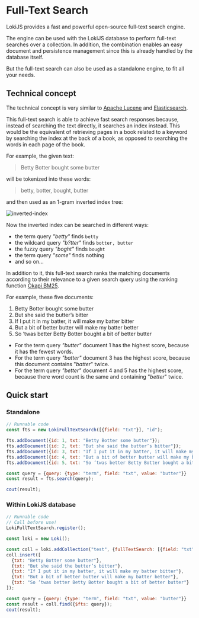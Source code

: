 # Full-Text Search

LokiJS provides a fast and powerful open-source full-text search engine.

The engine can be used with the LokiJS database to perform full-text
searches over a collection. In addition, the combination enables an easy
document and persistence management since this is already handled by the
database itself.

But the full-text search can also be used as a standalone engine, to fit
all your needs.

## Technical concept

The technical concept is very similar to [Apache Lucene][Lucene] and
[Elasticsearch].

This full-text search is able to achieve fast search responses because,
instead of searching the text directly, it searches an index instead.
This would be the equivalent of retrieving pages in a book related to a
keyword by searching the index at the back of a book, as opposed to
searching the words in each page of the book.

For example, the given text:

> Betty Botter bought some butter<br/>

will be tokenized into these words:

> betty, botter, bought, butter

and then used as an 1-gram inverted index tree:

![inverted-index][inverted-index]

Now the inverted index can be searched in different ways:

 * the term query *"betty"* finds `betty`
 * the wildcard query *"b?tter"* finds `botter, butter`
 * the fuzzy query *"boght"* finds `bought`
 * the term query *"some"* finds nothing
 * and so on...

In addition to it, this full-text search ranks the matching documents
according to their relevance to a given search query using the ranking
function [Okapi BM25][BM25].

For example, these five documents:

1. Betty Botter bought some butter
2. But she said the butter’s bitter
3. If I put it in my batter, it will make my batter bitter
4. But a bit of better butter will make my batter better
5. So ‘twas better Betty Botter bought a bit of better butter

<div/>

* For the term query *"butter"* document 1 has the highest score, because it has the fewest words.
* For the term query *"batter"* document 3 has the highest score, because this document contains "*batter*" twice.
* For the term query *"better"* document 4 and 5 has the highest score, because there word count is the same and containing "*better*" twice.

[Lucene]: https://lucene.apache.org/core/
[Elasticsearch]: https://www.elastic.co/de/products/elasticsearch
[inverted-index]: https://www.planttext.com/plantuml/img/LP313e8m44JlynLDJzg4Iq6u6Ny5P0KIf4cP7lnxPH5ZJvDzCvb9zhQoZKpF6RCyQ1XCd8QHff-Yt3c51ITtDaLnDRQpfbrDXqvFWQWIt6sgJG_w7JZtSixYcmy8MQu4omnKOBK3KI0UyckAshGt92JL0OFgYF68yHFJiiinQvE2v95yDbU3TGOQiCdsIqZvlx_1w07SPEctZxq1
[BM25]: https://en.wikipedia.org/wiki/Okapi_BM25

## Quick start

### Standalone

```javascript
// Runnable code
const fts = new LokiFullTextSearch([{field: "txt"}], "id");

fts.addDocument({id: 1, txt: "Betty Botter some butter"});
fts.addDocument({id: 2, txt: "But she said the butter’s bitter"});
fts.addDocument({id: 3, txt: "If I put it in my batter, it will make my batter bitter"});
fts.addDocument({id: 4, txt: "But a bit of better butter will make my batter better"});
fts.addDocument({id: 5, txt: "So ‘twas better Betty Botter bought a bit of better butter"});

const query = {query: {type: "term", field: "txt", value: "butter"}}
const result = fts.search(query);

cout(result);
```


### Within LokiJS database

```javascript
// Runnable code
// Call before use!
LokiFullTextSearch.register();

const loki = new Loki();

const coll = loki.addCollection("test", {fullTextSearch: [{field: "txt"}]});
coll.insert([
  {txt: "Betty Botter some butter"},
  {txt: "But she said the butter’s bitter"},
  {txt: "If I put it in my batter, it will make my batter bitter"},
  {txt: "But a bit of better butter will make my batter better"},
  {txt: "So ‘twas better Betty Botter bought a bit of better butter"}
]);

const query = {query: {type: "term", field: "txt", value: "butter"}}
const result = coll.find({$fts: query});
cout(result);

```

